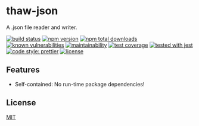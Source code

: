 # thaw-json
A .json file reader and writer.

[![build status](https://secure.travis-ci.org/tom-weatherhead/thaw-json.svg)](https://travis-ci.org/tom-weatherhead/thaw-json)
[![npm version](https://img.shields.io/npm/v/thaw-json.svg)](https://www.npmjs.com/package/thaw-json)
[![npm total downloads](https://img.shields.io/npm/dt/thaw-json.svg)](https://www.npmjs.com/package/thaw-json)
[![known vulnerabilities](https://snyk.io/test/github/tom-weatherhead/thaw-json/badge.svg?targetFile=package.json&package-lock.json)](https://snyk.io/test/github/tom-weatherhead/thaw-json?targetFile=package.json&package-lock.json)
[![maintainability](https://api.codeclimate.com/v1/badges/0123456789abcdef0123/maintainability)](https://codeclimate.com/github/tom-weatherhead/thaw-json/maintainability)
[![test coverage](https://api.codeclimate.com/v1/badges/0123456789abcdef0123/test_coverage)](https://codeclimate.com/github/tom-weatherhead/thaw-json/test_coverage)
[![tested with jest](https://img.shields.io/badge/tested_with-jest-99424f.svg)](https://github.com/facebook/jest)
[![code style: prettier](https://img.shields.io/badge/code_style-prettier-ff69b4.svg?style=flat-square)](https://github.com/prettier/prettier)
[![license](https://img.shields.io/github/license/mashape/apistatus.svg)](https://github.com/tom-weatherhead/thaw-json/blob/master/LICENSE)

## Features

- Self-contained: No run-time package dependencies!

## License
[MIT](https://choosealicense.com/licenses/mit/)
